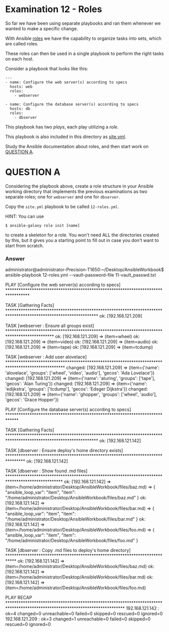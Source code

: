 # Examination 12 - Roles

So far we have been using separate playbooks and ran them whenever we wanted to make
a specific change.

With Ansible [roles](https://docs.ansible.com/ansible/latest/playbook_guide/playbooks_reuse_roles.html) we
have the capability to organize tasks into sets, which are called roles.

These roles can then be used in a single playbook to perform the right tasks on each host.

Consider a playbook that looks like this:

    ---
    - name: Configure the web server(s) according to specs
      hosts: web
      roles:
        - webserver

    - name: Configure the database server(s) according to specs
      hosts: db
      roles:
        - dbserver

This playbook has two _plays_, each play utilizing a _role_.

This playbook is also included in this directory as [site.yml](site.yml).

Study the Ansible documentation about roles, and then start work on [QUESTION A](#question-a).

# QUESTION A

Considering the playbook above, create a role structure in your Ansible working directory
that implements the previous examinations as two separate roles; one for `webserver`
and one for `dbserver`.

Copy the `site.yml` playbook to be called `12-roles.yml`.

HINT: You can use

    $ ansible-galaxy role init [name]

to create a skeleton for a role. You won't need ALL the directories created by this,
but it gives you a starting point to fill out in case you don't want to start from scratch.


### Answer

administrator@administrator-Precision-T1650:~/Desktop/AnsibleWorkbook$ ansible-playbook 12-roles.yml --vault-password-file 11-vault_passwd.txt 

PLAY [Configure the web server(s) according to specs] **********************************************************************************

TASK [Gathering Facts] *****************************************************************************************************************
ok: [192.168.121.209]

TASK [webserver : Ensure all groups exist] *********************************************************************************************
ok: [192.168.121.209] => (item=wheel)
ok: [192.168.121.209] => (item=video)
ok: [192.168.121.209] => (item=audio)
ok: [192.168.121.209] => (item=tape)
ok: [192.168.121.209] => (item=tcdump)

TASK [webserver : Add user alovelace] **************************************************************************************************
changed: [192.168.121.209] => (item={'name': 'alovelace', 'groups': ['wheel', 'video', 'audio'], 'gecos': 'Ada Lovelace'})
changed: [192.168.121.209] => (item={'name': 'aturing', 'groups': ['tape'], 'gecos': 'Alan Turing'})
changed: [192.168.121.209] => (item={'name': 'edijkstra', 'groups': ['tcdump'], 'gecos': 'Edsger Dijkstra'})
changed: [192.168.121.209] => (item={'name': 'ghopper', 'groups': ['wheel', 'audio'], 'gecos': 'Grace Hopper'})

PLAY [Configure the database server(s) according to specs] *****************************************************************************

TASK [Gathering Facts] *****************************************************************************************************************
ok: [192.168.121.142]

TASK [dbserver : Ensure deploy's home directory exists] ********************************************************************************
ok: [192.168.121.142]

TASK [dbserver : Show found .md files] *************************************************************************************************
ok: [192.168.121.142] => (item=/home/administrator/Desktop/AnsibleWorkbook/files/baz.md) => {
    "ansible_loop_var": "item",
    "item": "/home/administrator/Desktop/AnsibleWorkbook/files/baz.md"
}
ok: [192.168.121.142] => (item=/home/administrator/Desktop/AnsibleWorkbook/files/bar.md) => {
    "ansible_loop_var": "item",
    "item": "/home/administrator/Desktop/AnsibleWorkbook/files/bar.md"
}
ok: [192.168.121.142] => (item=/home/administrator/Desktop/AnsibleWorkbook/files/foo.md) => {
    "ansible_loop_var": "item",
    "item": "/home/administrator/Desktop/AnsibleWorkbook/files/foo.md"
}

TASK [dbserver : Copy .md files to deploy's home directory] ****************************************************************************
ok: [192.168.121.142] => (item=/home/administrator/Desktop/AnsibleWorkbook/files/baz.md)
ok: [192.168.121.142] => (item=/home/administrator/Desktop/AnsibleWorkbook/files/bar.md)
ok: [192.168.121.142] => (item=/home/administrator/Desktop/AnsibleWorkbook/files/foo.md)

PLAY RECAP *****************************************************************************************************************************
192.168.121.142            : ok=4    changed=0    unreachable=0    failed=0    skipped=0    rescued=0    ignored=0   
192.168.121.209            : ok=3    changed=1    unreachable=0    failed=0    skipped=0    rescued=0    ignored=0 